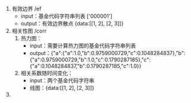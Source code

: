 1. 有效边界  /ef
   - input：基金代码字符串列表 ['000001']
   - output：有效边界散点 {data:[[1, 2], [2, 3]]}
2. 相关性图  /corr
   1. 热力图：
      - input：需要计算热力图的基金代码字符串列表
      - output：{"a":{"a":1.0,"b":0.9759000729,"c":0.1048284837},"b":{"a":0.9759000729,"b":1.0,"c":0.1790287185},"c":{"a":0.1048284837,"b":0.1790287185,"c":1.0}}
   2. 相关系数随时间变化：
      - input：两个基金代码字符串
      - 线图：{data:[[1, 2], [2, 3]]}
3. 